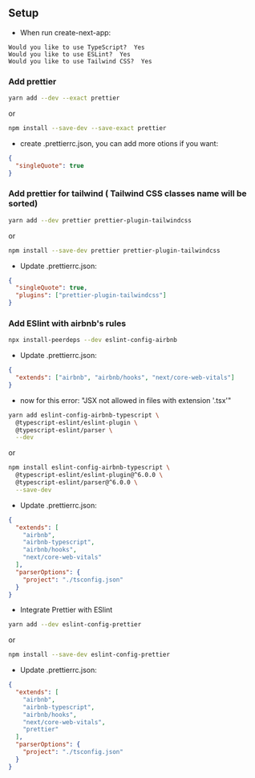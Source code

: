 ## Setup

- When run create-next-app:

```
Would you like to use TypeScript?  Yes
Would you like to use ESLint?  Yes
Would you like to use Tailwind CSS?  Yes
```

### Add prettier

```bash
yarn add --dev --exact prettier
```

or

```bash
npm install --save-dev --save-exact prettier
```

- create .prettierrc.json, you can add more otions if you want:

```json
{
  "singleQuote": true
}
```

### Add prettier for tailwind ( Tailwind CSS classes name will be sorted)

```bash
yarn add --dev prettier prettier-plugin-tailwindcss
```

or

```bash
npm install --save-dev prettier prettier-plugin-tailwindcss
```

- Update .prettierrc.json:

```json
{
  "singleQuote": true,
  "plugins": ["prettier-plugin-tailwindcss"]
}
```

### Add ESlint with airbnb's rules

```bash
npx install-peerdeps --dev eslint-config-airbnb
```

- Update .prettierrc.json:

```json
{
  "extends": ["airbnb", "airbnb/hooks", "next/core-web-vitals"]
}
```

- now for this error: "JSX not allowed in files with extension '.tsx'"

```bash
yarn add eslint-config-airbnb-typescript \
  @typescript-eslint/eslint-plugin \
  @typescript-eslint/parser \
  --dev
```

or

```bash
npm install eslint-config-airbnb-typescript \
  @typescript-eslint/eslint-plugin@^6.0.0 \
  @typescript-eslint/parser@^6.0.0 \
  --save-dev
```

- Update .prettierrc.json:

```json
{
  "extends": [
    "airbnb",
    "airbnb-typescript",
    "airbnb/hooks",
    "next/core-web-vitals"
  ],
  "parserOptions": {
    "project": "./tsconfig.json"
  }
}
```

- Integrate Prettier with ESlint

```bash
yarn add --dev eslint-config-prettier
```

or

```bash
npm install --save-dev eslint-config-prettier
```

- Update .prettierrc.json:

```json
{
  "extends": [
    "airbnb",
    "airbnb-typescript",
    "airbnb/hooks",
    "next/core-web-vitals",
    "prettier"
  ],
  "parserOptions": {
    "project": "./tsconfig.json"
  }
}
```
